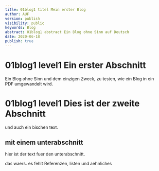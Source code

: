 ```yaml
---
title: 01blog1 titel Mein erster Blog
author: AUF
version: publish
visibility: public
keywords: Blog
abstract: 01blog1 abstract Ein Blog ohne Sinn auf Deutsch
date: 2020-06-18
publish: true
---
```


# 01blog1 level1 Ein erster Abschnitt
Ein Blog ohne Sinn und dem einzigen Zweck, zu testen, wie ein Blog in 
ein PDF umgewandelt wird.

# 01blog1 level1 Dies ist der zweite Abschnitt
und auch ein bischen text.

## mit einem unterabschnitt
hier ist der text fuer den unterabschnitt.

das waers. es fehlt Referenzen, listen und aehnliches
